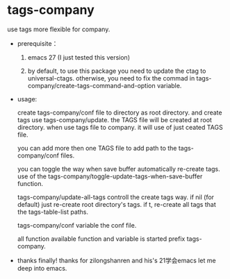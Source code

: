 # tags-company

use tags more flexible for company.

* prerequisite：
  1. emacs 27 (I just tested this version)

  2. by default, to use this package you need to update the ctag to
     universal-ctags. otherwise, you need to fix the commad in
     tags-company/create-tags-command-and-option variable.

* usage:
  
  create tags-company/conf file to directory as root directory.
  and create tags use tags-company/update. the TAGS file will be
  created at root directory. when use tags file to company. it will
  use of just ceated TAGS file.

  you can add more then one TAGS file to add path to the tags-company/conf
  files.

  you can toggle the way when save buffer automatically re-create tags.
  use of the tags-company/toggle-update-tags-when-save-buffer function.

  tags-company/update-all-tags controll the create tags way.
  if nil (for default) just re-create root directory's tags.
  if t, re-create all tags that the tags-table-list paths.

  tags-company/conf variable the conf file.

  all function available function and variable is started prefix tags-company.

* thanks
  finally! thanks for zilongshanren and his's 21学会emacs
  let me deep into emacs.
